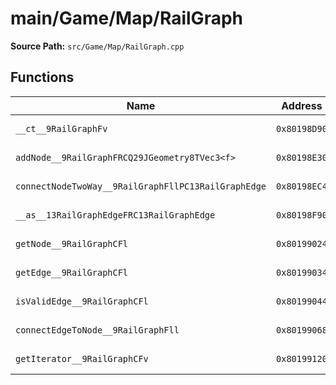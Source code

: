 # main/Game/Map/RailGraph

**Source Path:** `src/Game/Map/RailGraph.cpp`

## Functions

| Name | Address | Match % |
|------|---------|---------|
| `__ct__9RailGraphFv` | `0x80198D90` | :white_check_mark: (100.0%) |
| `addNode__9RailGraphFRCQ29JGeometry8TVec3<f>` | `0x80198E30` | :x: (89.2%) |
| `connectNodeTwoWay__9RailGraphFllPC13RailGraphEdge` | `0x80198EC4` | :white_check_mark: (100.0%) |
| `__as__13RailGraphEdgeFRC13RailGraphEdge` | `0x80198F90` | :white_check_mark: (100.0%) |
| `getNode__9RailGraphCFl` | `0x80199024` | :white_check_mark: (100.0%) |
| `getEdge__9RailGraphCFl` | `0x80199034` | :white_check_mark: (100.0%) |
| `isValidEdge__9RailGraphCFl` | `0x80199044` | :white_check_mark: (100.0%) |
| `connectEdgeToNode__9RailGraphFll` | `0x80199068` | :white_check_mark: (100.0%) |
| `getIterator__9RailGraphCFv` | `0x80199120` | :white_check_mark: (100.0%) |